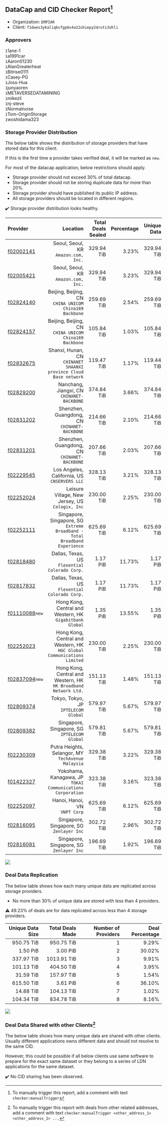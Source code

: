 ## DataCap and CID Checker Report[^1]
 - Organization: `EMPIAR`
 - Client: `f1dwes3ykaliqbvfgp6x4a22uhiepy24ruti3ohli`
### Approvers
`1`1ane-1<br/>`1`a1991car<br/>`1`Aaron01230<br/>`1`AlanGreaterheat<br/>`1`Bitrise0111<br/>`1`Casey-PG<br/>`1`Joss-Hua<br/>`1`junyaoren<br/>`1`METAVERSEDATAMINING<br/>`1`mikezli<br/>`1`nj-steve<br/>`1`Normalnoise<br/>`1`Tom-OriginStorage<br/>`1`woshidama323


### Storage Provider Distribution
The below table shows the distribution of storage providers that have stored data for this client.

If this is the first time a provider takes verified deal, it will be marked as `new`.

For most of the datacap application, below restrictions should apply.
 - Storage provider should not exceed 30% of total datacap.
 - Storage provider should not be storing duplicate data for more than 20%.
 - Storage provider should have published its public IP address.
 - All storage providers should be located in different regions.

✔️ Storage provider distribution looks healthy.

| Provider                                                    |                                                                      Location | Total Deals Sealed | Percentage | Unique Data | Duplicate Deals |
| :---------------------------------------------------------- | ----------------------------------------------------------------------------: | -----------------: | ---------: | ----------: | --------------: |
| [f02002141](https://filfox.info/en/address/f02002141)       |                                       Seoul, Seoul, KR<br/>`Amazon.com, Inc.` |         329.94 TiB |      3.23% |  329.94 TiB |           0.00% |
| [f02005421](https://filfox.info/en/address/f02005421)       |                                       Seoul, Seoul, KR<br/>`Amazon.com, Inc.` |         329.94 TiB |      3.23% |  329.94 TiB |           0.00% |
| [f02824140](https://filfox.info/en/address/f02824140)       |                     Beijing, Beijing, CN<br/>`CHINA UNICOM China169 Backbone` |         259.69 TiB |      2.54% |  259.69 TiB |           0.00% |
| [f02824157](https://filfox.info/en/address/f02824157)       |                     Beijing, Beijing, CN<br/>`CHINA UNICOM China169 Backbone` |         105.84 TiB |      1.03% |  105.84 TiB |           0.00% |
| [f02832675](https://filfox.info/en/address/f02832675)       |          Shanxi, Hunan, CN<br/>`CHINANET SHAANXI province Cloud Base network` |         119.47 TiB |      1.17% |  119.44 TiB |           0.03% |
| [f02829200](https://filfox.info/en/address/f02829200)       |                                 Nanchang, Jiangxi, CN<br/>`CHINANET-BACKBONE` |         374.84 TiB |      3.66% |  374.84 TiB |           0.00% |
| [f02831202](https://filfox.info/en/address/f02831202)       |                               Shenzhen, Guangdong, CN<br/>`CHINANET-BACKBONE` |         214.66 TiB |      2.10% |  214.66 TiB |           0.00% |
| [f02831201](https://filfox.info/en/address/f02831201)       |                               Shenzhen, Guangdong, CN<br/>`CHINANET-BACKBONE` |         207.66 TiB |      2.03% |  207.66 TiB |           0.00% |
| [f02229545](https://filfox.info/en/address/f02229545)       |                               Los Angeles, California, US<br/>`CNSERVERS LLC` |         328.13 TiB |      3.21% |  328.13 TiB |           0.00% |
| [f02252024](https://filfox.info/en/address/f02252024)       |                            Leisure Village, New Jersey, US<br/>`Cologix, Inc` |         230.00 TiB |      2.25% |  230.00 TiB |           0.00% |
| [f02252111](https://filfox.info/en/address/f02252111)       | Singapore, Singapore, SG<br/>`Extreme Broadband - Total Broadband Experience` |         625.69 TiB |      6.12% |  625.69 TiB |           0.00% |
| [f02818480](https://filfox.info/en/address/f02818480)       |                             Dallas, Texas, US<br/>`Flexential Colorado Corp.` |           1.17 PiB |     11.73% |    1.17 PiB |           0.00% |
| [f02817832](https://filfox.info/en/address/f02817832)       |                             Dallas, Texas, US<br/>`Flexential Colorado Corp.` |           1.17 PiB |     11.73% |    1.17 PiB |           0.00% |
| [f01110088](https://filfox.info/en/address/f01110088)`new`  |                   Hong Kong, Central and Western, HK<br/>`Gigabitbank Global` |           1.35 PiB |     13.55% |    1.35 PiB |           0.00% |
| [f02252023](https://filfox.info/en/address/f02252023)       |    Hong Kong, Central and Western, HK<br/>`HGC Global Communications Limited` |         230.00 TiB |      2.25% |  230.00 TiB |           0.00% |
| [f02837094](https://filfox.info/en/address/f02837094)`new`  |            Hong Kong, Central and Western, HK<br/>`HK Broadband Network Ltd.` |         151.13 TiB |      1.48% |  151.13 TiB |           0.00% |
| [f02809374](https://filfox.info/en/address/f02809374)       |                                       Tokyo, Tokyo, JP<br/>`IPTELECOM Global` |         579.97 TiB |      5.67% |  579.97 TiB |           0.00% |
| [f02809382](https://filfox.info/en/address/f02809382)       |                               Singapore, Singapore, SG<br/>`IPTELECOM Global` |         579.81 TiB |      5.67% |  579.81 TiB |           0.00% |
| [f02230309](https://filfox.info/en/address/f02230309)       |                         Putra Heights, Selangor, MY<br/>`TechAvenue Malaysia` |         329.38 TiB |      3.22% |  329.38 TiB |           0.00% |
| [f01422327](https://filfox.info/en/address/f01422327)       |                 Yokohama, Kanagawa, JP<br/>`TOKAI Communications Corporation` |         323.38 TiB |      3.16% |  323.38 TiB |           0.00% |
| [f02252097](https://filfox.info/en/address/f02252097)       |                                              Hanoi, Hanoi, VN<br/>`VNPT Corp` |         625.69 TiB |      6.12% |  625.69 TiB |           0.00% |
| [f02816095](https://filfox.info/en/address/f02816095)       |                                   Singapore, Singapore, SG<br/>`Zenlayer Inc` |         302.72 TiB |      2.96% |  302.72 TiB |           0.00% |
| [f02816081](https://filfox.info/en/address/f02816081)       |                                   Singapore, Singapore, SG<br/>`Zenlayer Inc` |         196.69 TiB |      1.92% |  196.69 TiB |           0.00% |

<img src="https://raw.githubusercontent.com/data-preservation-programs/filplus-checker-assets/main/filecoin-project/filecoin-plus-large-datasets/issues/2152/1699607760197.png"/>

### Deal Data Replication
The below table shows how each many unique data are replicated across storage providers.

- No more than 30% of unique data are stored with less than 4 providers.

⚠️ 49.23% of deals are for data replicated across less than 4 storage providers.

| Unique Data Size | Total Deals Made | Number of Providers | Deal Percentage |
| ---------------: | ---------------: | ------------------: | --------------: |
|       950.75 TiB |       950.75 TiB |                   1 |           9.29% |
|         1.50 PiB |         3.00 PiB |                   2 |          30.02% |
|       337.97 TiB |      1013.91 TiB |                   3 |           9.91% |
|       101.13 TiB |       404.50 TiB |                   4 |           3.95% |
|        31.59 TiB |       157.97 TiB |                   5 |           1.54% |
|       615.50 TiB |         3.61 PiB |                   6 |          36.10% |
|        14.88 TiB |       104.13 TiB |                   7 |           1.02% |
|       104.34 TiB |       834.78 TiB |                   8 |           8.16% |

<img src="https://raw.githubusercontent.com/data-preservation-programs/filplus-checker-assets/main/filecoin-project/filecoin-plus-large-datasets/issues/2152/1699607760845.png"/>

### Deal Data Shared with other Clients[^3]
The below table shows how many unique data are shared with other clients.
Usually different applications owns different data and should not resolve to the same CID.

However, this could be possible if all below clients use same software to prepare for the exact same dataset or they belong to a series of LDN applications for the same dataset.

✔️ No CID sharing has been observed.

[^1]: To manually trigger this report, add a comment with text `checker:manualTrigger`

[^2]: Deals from those addresses are combined into this report as they are specified with `checker:manualTrigger`

[^3]: To manually trigger this report with deals from other related addresses, add a comment with text `checker:manualTrigger <other_address_1> <other_address_2> ...`
